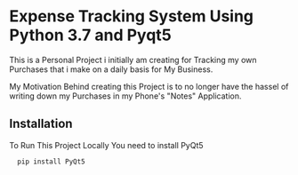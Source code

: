 
# Expense Tracking System Using Python 3.7 and Pyqt5

This is a Personal Project i initially am creating for 
Tracking my own Purchases that i make on a daily basis for My Business.

My Motivation Behind creating this Project is to no longer have the hassel of writing down my Purchases in 
my Phone's "Notes" Application.



## Installation

To Run This Project Locally You need to install PyQt5



```bash
  pip install PyQt5
```
    